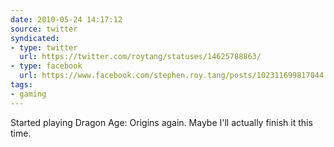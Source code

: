 ```yaml
---
date: 2010-05-24 14:17:12
source: twitter
syndicated:
- type: twitter
  url: https://twitter.com/roytang/statuses/14625788863/
- type: facebook
  url: https://www.facebook.com/stephen.roy.tang/posts/102311699817044
tags:
- gaming
---
```


Started playing Dragon Age: Origins again. Maybe I'll actually finish it this time.